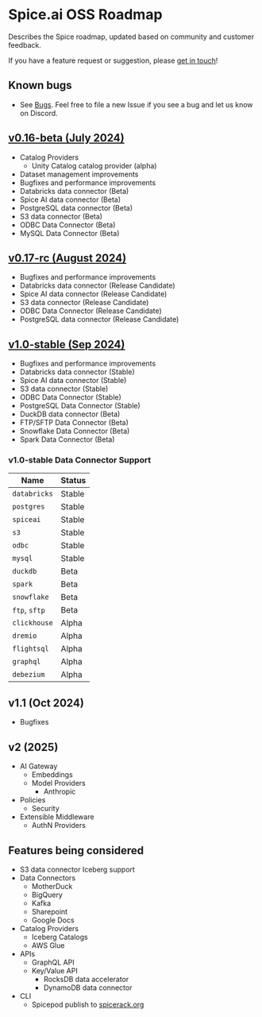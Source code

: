 # Spice.ai OSS Roadmap

Describes the Spice roadmap, updated based on community and customer feedback.

If you have a feature request or suggestion, please [get in touch](https://github.com/spiceai/spiceai#-connect-with-us)!

## Known bugs

- See [Bugs](https://github.com/spiceai/spiceai/labels/bug). Feel free to file a new Issue if you see a bug and let us know on Discord.

## [v0.16-beta (July 2024)](https://github.com/spiceai/spiceai/milestone/31)

- Catalog Providers
  - Unity Catalog catalog provider (alpha)
- Dataset management improvements
- Bugfixes and performance improvements
- Databricks data connector (Beta)
- Spice AI data connector (Beta)
- PostgreSQL data connector (Beta)
- S3 data connector (Beta)
- ODBC Data Connector (Beta)
- MySQL Data Connector (Beta)

## [v0.17-rc (August 2024)](https://github.com/spiceai/spiceai/milestone/32)

- Bugfixes and performance improvements
- Databricks data connector (Release Candidate)
- Spice AI data connector (Release Candidate)
- S3 data connector (Release Candidate)
- ODBC Data Connector (Release Candidate)
- PostgreSQL data connector (Release Candidate)

## [v1.0-stable (Sep 2024)](https://github.com/spiceai/spiceai/milestone/33)

- Bugfixes and performance improvements
- Databricks data connector (Stable)
- Spice AI data connector (Stable)
- S3 data connector (Stable)
- ODBC Data Connector (Stable)
- PostgreSQL Data Connector (Stable)
- DuckDB data connector (Beta)
- FTP/SFTP Data Connector (Beta)
- Snowflake Data Connector (Beta)
- Spark Data Connector (Beta)

### v1.0-stable Data Connector Support

| Name          | Status |
| ------------- | ------ |
| `databricks`  | Stable |
| `postgres`    | Stable |
| `spiceai`     | Stable |
| `s3`          | Stable |
| `odbc`        | Stable |
| `mysql`       | Stable |
| `duckdb`      | Beta   |
| `spark`       | Beta   |
| `snowflake`   | Beta   |
| `ftp`, `sftp` | Beta   |
| `clickhouse`  | Alpha  |
| `dremio`      | Alpha  |
| `flightsql`   | Alpha  |
| `graphql`     | Alpha  |
| `debezium`    | Alpha  |

## v1.1 (Oct 2024)

- Bugfixes

## v2 (2025)

- AI Gateway
  - Embeddings
  - Model Providers
    - Anthropic
- Policies
  - Security
- Extensible Middleware
  - AuthN Providers

## Features being considered

- S3 data connector Iceberg support
- Data Connectors
  - MotherDuck
  - BigQuery
  - Kafka
  - Sharepoint
  - Google Docs
- Catalog Providers
  - Iceberg Catalogs
  - AWS Glue
- APIs
  - GraphQL API
  - Key/Value API
    - RocksDB data accelerator
    - DynamoDB data connector
- CLI
  - Spicepod publish to [spicerack.org](https://spicerack.org)
